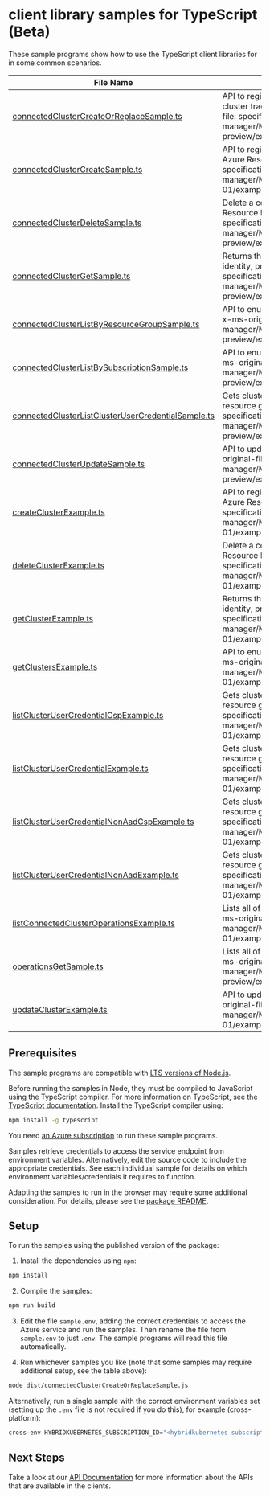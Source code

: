# client library samples for TypeScript (Beta)

These sample programs show how to use the TypeScript client libraries for in some common scenarios.

| **File Name**                                                                                         | **Description**                                                                                                                                                                                                                                                                                              |
| ----------------------------------------------------------------------------------------------------- | ------------------------------------------------------------------------------------------------------------------------------------------------------------------------------------------------------------------------------------------------------------------------------------------------------------ |
| [connectedClusterCreateOrReplaceSample.ts][connectedclustercreateorreplacesample]                     | API to register a new Kubernetes cluster and create or replace a connected cluster tracked resource in Azure Resource Manager (ARM). x-ms-original-file: specification/hybridkubernetes/resource-manager/Microsoft.Kubernetes/preview/2024-12-01-preview/examples/CreateClusterAgentless_KindAWSExample.json |
| [connectedClusterCreateSample.ts][connectedclustercreatesample]                                       | API to register a new Kubernetes cluster and create a tracked resource in Azure Resource Manager (ARM). x-ms-original-file: specification/hybridkubernetes/resource-manager/Microsoft.Kubernetes/stable/2021-10-01/examples/CreateClusterExample.json                                                        |
| [connectedClusterDeleteSample.ts][connectedclusterdeletesample]                                       | Delete a connected cluster, removing the tracked resource in Azure Resource Manager (ARM). x-ms-original-file: specification/hybridkubernetes/resource-manager/Microsoft.Kubernetes/preview/2024-12-01-preview/examples/DeleteClusterExample.json                                                            |
| [connectedClusterGetSample.ts][connectedclustergetsample]                                             | Returns the properties of the specified connected cluster, including name, identity, properties, and additional cluster details. x-ms-original-file: specification/hybridkubernetes/resource-manager/Microsoft.Kubernetes/preview/2024-12-01-preview/examples/GetClusterExample.json                         |
| [connectedClusterListByResourceGroupSample.ts][connectedclusterlistbyresourcegroupsample]             | API to enumerate registered connected K8s clusters under a Resource Group x-ms-original-file: specification/hybridkubernetes/resource-manager/Microsoft.Kubernetes/preview/2024-12-01-preview/examples/GetClustersByResourceGroupExample.json                                                                |
| [connectedClusterListBySubscriptionSample.ts][connectedclusterlistbysubscriptionsample]               | API to enumerate registered connected K8s clusters under a Subscription x-ms-original-file: specification/hybridkubernetes/resource-manager/Microsoft.Kubernetes/preview/2024-12-01-preview/examples/GetClustersBySubscriptionExample.json                                                                   |
| [connectedClusterListClusterUserCredentialSample.ts][connectedclusterlistclusterusercredentialsample] | Gets cluster user credentials of the connected cluster with a specified resource group and name. x-ms-original-file: specification/hybridkubernetes/resource-manager/Microsoft.Kubernetes/preview/2024-12-01-preview/examples/ConnectedClustersListClusterCredentialResultHPAAD.json                         |
| [connectedClusterUpdateSample.ts][connectedclusterupdatesample]                                       | API to update certain properties of the connected cluster resource x-ms-original-file: specification/hybridkubernetes/resource-manager/Microsoft.Kubernetes/preview/2024-12-01-preview/examples/UpdateClusterByPatchExample.json                                                                             |
| [createClusterExample.ts][createclusterexample]                                                       | API to register a new Kubernetes cluster and create a tracked resource in Azure Resource Manager (ARM). x-ms-original-file: specification/hybridkubernetes/resource-manager/Microsoft.Kubernetes/stable/2021-10-01/examples/CreateClusterExample.json                                                        |
| [deleteClusterExample.ts][deleteclusterexample]                                                       | Delete a connected cluster, removing the tracked resource in Azure Resource Manager (ARM). x-ms-original-file: specification/hybridkubernetes/resource-manager/Microsoft.Kubernetes/stable/2021-10-01/examples/DeleteClusterExample.json                                                                     |
| [getClusterExample.ts][getclusterexample]                                                             | Returns the properties of the specified connected cluster, including name, identity, properties, and additional cluster details. x-ms-original-file: specification/hybridkubernetes/resource-manager/Microsoft.Kubernetes/stable/2021-10-01/examples/GetClusterExample.json                                  |
| [getClustersExample.ts][getclustersexample]                                                           | API to enumerate registered connected K8s clusters under a Subscription x-ms-original-file: specification/hybridkubernetes/resource-manager/Microsoft.Kubernetes/stable/2021-10-01/examples/GetClustersBySubscriptionExample.json                                                                            |
| [listClusterUserCredentialCspExample.ts][listclusterusercredentialcspexample]                         | Gets cluster user credentials of the connected cluster with a specified resource group and name. x-ms-original-file: specification/hybridkubernetes/resource-manager/Microsoft.Kubernetes/stable/2021-10-01/examples/ConnectedClustersListClusterCredentialResultHPAAD.json                                  |
| [listClusterUserCredentialExample.ts][listclusterusercredentialexample]                               | Gets cluster user credentials of the connected cluster with a specified resource group and name. x-ms-original-file: specification/hybridkubernetes/resource-manager/Microsoft.Kubernetes/stable/2021-10-01/examples/ConnectedClustersListClusterCredentialResultCSPAAD.json                                 |
| [listClusterUserCredentialNonAadCspExample.ts][listclusterusercredentialnonaadcspexample]             | Gets cluster user credentials of the connected cluster with a specified resource group and name. x-ms-original-file: specification/hybridkubernetes/resource-manager/Microsoft.Kubernetes/stable/2021-10-01/examples/ConnectedClustersListClusterCredentialResultHPToken.json                                |
| [listClusterUserCredentialNonAadExample.ts][listclusterusercredentialnonaadexample]                   | Gets cluster user credentials of the connected cluster with a specified resource group and name. x-ms-original-file: specification/hybridkubernetes/resource-manager/Microsoft.Kubernetes/stable/2021-10-01/examples/ConnectedClustersListClusterCredentialResultCSPToken.json                               |
| [listConnectedClusterOperationsExample.ts][listconnectedclusteroperationsexample]                     | Lists all of the available API operations for Connected Cluster resource. x-ms-original-file: specification/hybridkubernetes/resource-manager/Microsoft.Kubernetes/stable/2021-10-01/examples/ListConnectedClusterOperationsExample.json                                                                     |
| [operationsGetSample.ts][operationsgetsample]                                                         | Lists all of the available API operations for Connected Cluster resource. x-ms-original-file: specification/hybridkubernetes/resource-manager/Microsoft.Kubernetes/preview/2024-12-01-preview/examples/ListConnectedClusterOperationsExample.json                                                            |
| [updateClusterExample.ts][updateclusterexample]                                                       | API to update certain properties of the connected cluster resource x-ms-original-file: specification/hybridkubernetes/resource-manager/Microsoft.Kubernetes/stable/2021-10-01/examples/UpdateClusterExample.json                                                                                             |

## Prerequisites

The sample programs are compatible with [LTS versions of Node.js](https://github.com/nodejs/release#release-schedule).

Before running the samples in Node, they must be compiled to JavaScript using the TypeScript compiler. For more information on TypeScript, see the [TypeScript documentation][typescript]. Install the TypeScript compiler using:

```bash
npm install -g typescript
```

You need [an Azure subscription][freesub] to run these sample programs.

Samples retrieve credentials to access the service endpoint from environment variables. Alternatively, edit the source code to include the appropriate credentials. See each individual sample for details on which environment variables/credentials it requires to function.

Adapting the samples to run in the browser may require some additional consideration. For details, please see the [package README][package].

## Setup

To run the samples using the published version of the package:

1. Install the dependencies using `npm`:

```bash
npm install
```

2. Compile the samples:

```bash
npm run build
```

3. Edit the file `sample.env`, adding the correct credentials to access the Azure service and run the samples. Then rename the file from `sample.env` to just `.env`. The sample programs will read this file automatically.

4. Run whichever samples you like (note that some samples may require additional setup, see the table above):

```bash
node dist/connectedClusterCreateOrReplaceSample.js
```

Alternatively, run a single sample with the correct environment variables set (setting up the `.env` file is not required if you do this), for example (cross-platform):

```bash
cross-env HYBRIDKUBERNETES_SUBSCRIPTION_ID="<hybridkubernetes subscription id>" HYBRIDKUBERNETES_RESOURCE_GROUP="<hybridkubernetes resource group>" node dist/connectedClusterCreateOrReplaceSample.js
```

## Next Steps

Take a look at our [API Documentation][apiref] for more information about the APIs that are available in the clients.

[connectedclustercreateorreplacesample]: https://github.com/Azure/azure-sdk-for-js/blob/main/sdk/hybridkubernetes/arm-hybridkubernetes/samples/v3-beta/typescript/src/connectedClusterCreateOrReplaceSample.ts
[connectedclustercreatesample]: https://github.com/Azure/azure-sdk-for-js/blob/main/sdk/hybridkubernetes/arm-hybridkubernetes/samples/v3-beta/typescript/src/connectedClusterCreateSample.ts
[connectedclusterdeletesample]: https://github.com/Azure/azure-sdk-for-js/blob/main/sdk/hybridkubernetes/arm-hybridkubernetes/samples/v3-beta/typescript/src/connectedClusterDeleteSample.ts
[connectedclustergetsample]: https://github.com/Azure/azure-sdk-for-js/blob/main/sdk/hybridkubernetes/arm-hybridkubernetes/samples/v3-beta/typescript/src/connectedClusterGetSample.ts
[connectedclusterlistbyresourcegroupsample]: https://github.com/Azure/azure-sdk-for-js/blob/main/sdk/hybridkubernetes/arm-hybridkubernetes/samples/v3-beta/typescript/src/connectedClusterListByResourceGroupSample.ts
[connectedclusterlistbysubscriptionsample]: https://github.com/Azure/azure-sdk-for-js/blob/main/sdk/hybridkubernetes/arm-hybridkubernetes/samples/v3-beta/typescript/src/connectedClusterListBySubscriptionSample.ts
[connectedclusterlistclusterusercredentialsample]: https://github.com/Azure/azure-sdk-for-js/blob/main/sdk/hybridkubernetes/arm-hybridkubernetes/samples/v3-beta/typescript/src/connectedClusterListClusterUserCredentialSample.ts
[connectedclusterupdatesample]: https://github.com/Azure/azure-sdk-for-js/blob/main/sdk/hybridkubernetes/arm-hybridkubernetes/samples/v3-beta/typescript/src/connectedClusterUpdateSample.ts
[createclusterexample]: https://github.com/Azure/azure-sdk-for-js/blob/main/sdk/hybridkubernetes/arm-hybridkubernetes/samples/v3-beta/typescript/src/createClusterExample.ts
[deleteclusterexample]: https://github.com/Azure/azure-sdk-for-js/blob/main/sdk/hybridkubernetes/arm-hybridkubernetes/samples/v3-beta/typescript/src/deleteClusterExample.ts
[getclusterexample]: https://github.com/Azure/azure-sdk-for-js/blob/main/sdk/hybridkubernetes/arm-hybridkubernetes/samples/v3-beta/typescript/src/getClusterExample.ts
[getclustersexample]: https://github.com/Azure/azure-sdk-for-js/blob/main/sdk/hybridkubernetes/arm-hybridkubernetes/samples/v3-beta/typescript/src/getClustersExample.ts
[listclusterusercredentialcspexample]: https://github.com/Azure/azure-sdk-for-js/blob/main/sdk/hybridkubernetes/arm-hybridkubernetes/samples/v3-beta/typescript/src/listClusterUserCredentialCspExample.ts
[listclusterusercredentialexample]: https://github.com/Azure/azure-sdk-for-js/blob/main/sdk/hybridkubernetes/arm-hybridkubernetes/samples/v3-beta/typescript/src/listClusterUserCredentialExample.ts
[listclusterusercredentialnonaadcspexample]: https://github.com/Azure/azure-sdk-for-js/blob/main/sdk/hybridkubernetes/arm-hybridkubernetes/samples/v3-beta/typescript/src/listClusterUserCredentialNonAadCspExample.ts
[listclusterusercredentialnonaadexample]: https://github.com/Azure/azure-sdk-for-js/blob/main/sdk/hybridkubernetes/arm-hybridkubernetes/samples/v3-beta/typescript/src/listClusterUserCredentialNonAadExample.ts
[listconnectedclusteroperationsexample]: https://github.com/Azure/azure-sdk-for-js/blob/main/sdk/hybridkubernetes/arm-hybridkubernetes/samples/v3-beta/typescript/src/listConnectedClusterOperationsExample.ts
[operationsgetsample]: https://github.com/Azure/azure-sdk-for-js/blob/main/sdk/hybridkubernetes/arm-hybridkubernetes/samples/v3-beta/typescript/src/operationsGetSample.ts
[updateclusterexample]: https://github.com/Azure/azure-sdk-for-js/blob/main/sdk/hybridkubernetes/arm-hybridkubernetes/samples/v3-beta/typescript/src/updateClusterExample.ts
[apiref]: https://learn.microsoft.com/javascript/api/@azure/arm-hybridkubernetes?view=azure-node-preview
[freesub]: https://azure.microsoft.com/free/
[package]: https://github.com/Azure/azure-sdk-for-js/tree/main/sdk/hybridkubernetes/arm-hybridkubernetes/README.md
[typescript]: https://www.typescriptlang.org/docs/home.html
